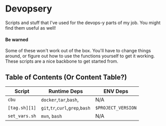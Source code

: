 # Devopsery
Scripts and stuff that I've used for the devops-y parts of my job. You might find them useful as well!

#### Be warned

Some of these won't work out of the box. You'll have to change things around, or figure out how to use the functions yourself to get it working. These scripts are a nice backbone to get started from.

## Table of Contents (Or Content Table?)

| Script | Runtime Deps | ENV Deps | 
| ------ | ------------ | -------- |
| `cbu`    | `docker`,`tar`,`bash`,| N/A |
| `[tag.sh][1]` | `git`,`tr`,`curl`,`grep`,`bash` | `$PROJECT_VERSION` |
| `set_vars.sh` | `mvn`, `bash` | N/A |

[1]: https://github.com/huffstler/Devopsery/blob/master/gitlab/ci_cd/tag.sh
